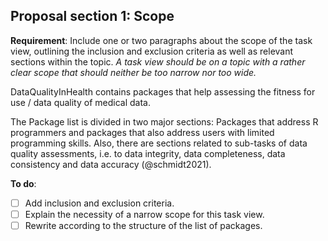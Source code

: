 ## Proposal section 1: Scope

**Requirement**: Include one or two paragraphs about the scope of the task view, outlining the inclusion and exclusion criteria
  as well as relevant sections within the topic.
  *A task view should be on a topic with a rather clear scope that should neither be too narrow nor too wide.*
  
DataQualityInHealth contains packages that help assessing the fitness for use / data quality 
of medical data. 

The Package list is divided in two major sections: Packages that address
R programmers and packages that also address users with limited programming skills.
Also, there are sections related to sub-tasks of data quality assessments, i.e. to data integrity,
data completeness, data consistency and data accuracy (@schmidt2021).

**To do**: 

- [ ] Add inclusion and exclusion criteria.
- [ ] Explain the necessity of a narrow scope for this task view.
- [ ] Rewrite according to the structure of the list of packages.